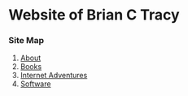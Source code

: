
# Website of Brian C Tracy

### Site Map
1. [About](about.html)
2. [Books](books.html)
3. [Internet Adventures](internet-adventures.html)
4. [Software](software.html)

